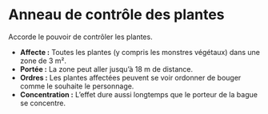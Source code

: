 # Anneau de contrôle des plantes


Accorde le pouvoir de contrôler les plantes.

  - **Affecte :** Toutes les plantes (y compris les monstres végétaux)
    dans une zone de 3 m².
  - **Portée :** La zone peut aller jusqu’à 18 m de distance.
  - **Ordres :** Les plantes affectées peuvent se voir ordonner de
    bouger comme le souhaite le personnage.
  - **Concentration :** L’effet dure aussi longtemps que le porteur de
    la bague se concentre.